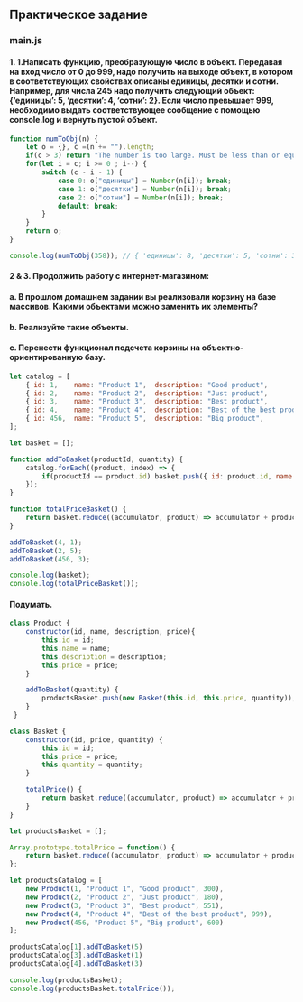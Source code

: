 ## Практическое задание

### main.js

#### 1. 1.Написать функцию, преобразующую число в объект. Передавая на вход число от 0 до 999, надо получить на выходе объект, в котором в соответствующих свойствах описаны единицы, десятки и сотни. Например, для числа 245 надо получить следующий объект: {‘единицы’: 5, ‘десятки’: 4, ‘сотни’: 2}. Если число превышает 999, необходимо выдать соответствующее сообщение с помощью console.log и вернуть пустой объект.

```javascript
function numToObj(n) {
    let o = {}, c =(n += "").length;
    if(c > 3) return "The number is too large. Must be less than or equal to 999.";
    for(let i = c; i >= 0 ; i--) {
        switch (c - i - 1) {
            case 0: o["единицы"] = Number(n[i]); break;
            case 1: o["десятки"] = Number(n[i]); break;
            case 2: o["сотни"] = Number(n[i]); break;
            default: break;
        }
    }
    return o;
}

console.log(numToObj(358)); // { 'единицы': 8, 'десятки': 5, 'сотни': 3 }
```

#### 2 & 3. Продолжить работу с интернет-магазином: 
####    a. В прошлом домашнем задании вы реализовали корзину на базе массивов. Какими объектами можно заменить их элементы?
####    b. Реализуйте такие объекты.
####    c. Перенести функционал подсчета корзины на объектно-ориентированную базу.

```javascript
let catalog = [
    { id: 1,    name: "Product 1",  description: "Good product",                price: 300 },
    { id: 2,    name: "Product 2",  description: "Just product",                price: 180 },
    { id: 3,    name: "Product 3",  description: "Best product",                price: 551 },
    { id: 4,    name: "Product 4",  description: "Best of the best product",    price: 999 },
    { id: 456,  name: "Product 5",  description: "Big product",                 price: 600 },
];

let basket = [];

function addToBasket(productId, quantity) {
    catalog.forEach((product, index) => {
        if(productId == product.id) basket.push({ id: product.id, name: product.name, price: product.price, quantity: quantity});
    });
}

function totalPriceBasket() {
    return basket.reduce((accumulator, product) => accumulator + product.price * product.quantity, 0);
}

addToBasket(4, 1);
addToBasket(2, 5);
addToBasket(456, 3);

console.log(basket);
console.log(totalPriceBasket());
```

#### Подумать.

```javascript
class Product {
    constructor(id, name, description, price){
        this.id = id;
        this.name = name;
        this.description = description;
        this.price = price;
    }

    addToBasket(quantity) {
        productsBasket.push(new Basket(this.id, this.price, quantity));
    }
 }

class Basket {
    constructor(id, price, quantity) {
        this.id = id;
        this.price = price;
        this.quantity = quantity;
    }

    totalPrice() {
        return basket.reduce((accumulator, product) => accumulator + product.price * product.quantity, 0);
    }
}

let productsBasket = [];

Array.prototype.totalPrice = function() {
    return basket.reduce((accumulator, product) => accumulator + product.price * product.quantity, 0);
};

let productsCatalog = [
    new Product(1, "Product 1", "Good product", 300),
    new Product(2, "Product 2", "Just product", 180),
    new Product(3, "Product 3", "Best product", 551),
    new Product(4, "Product 4", "Best of the best product", 999),
    new Product(456, "Product 5", "Big product", 600)
];

productsCatalog[1].addToBasket(5)
productsCatalog[3].addToBasket(1)
productsCatalog[4].addToBasket(3)

console.log(productsBasket);
console.log(productsBasket.totalPrice());
```
